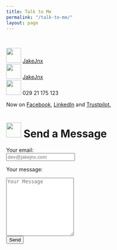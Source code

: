 ```yaml
---
title: Talk to Me
permalink: "/talk-to-me/"
layout: page
---
```


<div class="content">

<p>&nbsp;</p><p>
<img alt="" src="https://jjnx.b-cdn.net/svgs/github.svg" width="40px"> <a href="https://github.com/JakeJnx">JakeJnx</a><br>
<img alt="" src="https://jjnx.b-cdn.net/svgs/twitter.svg" width="40px"> <a href="https://twitter.com/JakeJnx">JakeJnx</a><br>
<img alt="" src="https://jjnx.b-cdn.net/svgs/phone.svg" width="40px"> 029 21 175 123<br>
</p>

<p>Now on <a href="https://facebook.com/JakeJnx">Facebook</a>, <a href="https://www.linkedin.com/company/jakejnx-software-development">LinkedIn</a> and <a href="https://uk.trustpilot.com/review/jakejnx.com">Trustpilot.</a>


<h1 class="subtitle is-3"><img alt="" src="https://jjnx.b-cdn.net/svgs/mail.svg" width="40px"> Send a Message</h1>


<form name="contact" method="POST" data-netlify="true" action="/talk-to-me/success">

<div class="field">
  <label class="label">Your email:</label>
  <div class="control">
    <input class="input" type="text" name="email" placeholder="dev@jakejnx.com">
  </div>
</div>

<label class="label">Your message:</label>
<textarea name="message" class="textarea" placeholder="Your Message" rows="10"></textarea>
<br>

<div class="control">
  <button type="submit" class="button is-dark is-medium">Send</button>
</div>
</form>